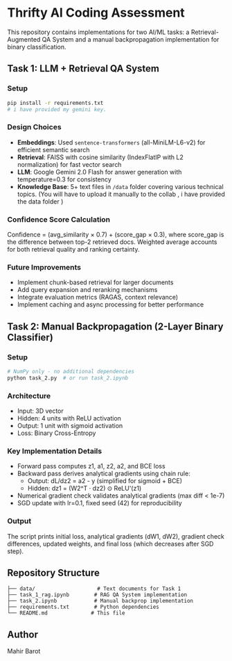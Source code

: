 
# Thrifty AI Coding Assessment

This repository contains implementations for two AI/ML tasks: a Retrieval-Augmented QA System and a manual backpropagation implementation for binary classification.

## Task 1: LLM + Retrieval QA System

### Setup
```bash
pip install -r requirements.txt
# i have provided my gemini key.
```

### Design Choices
- **Embeddings**: Used `sentence-transformers` (all-MiniLM-L6-v2) for efficient semantic search
- **Retrieval**: FAISS with cosine similarity (IndexFlatIP with L2 normalization) for fast vector search
- **LLM**: Google Gemini 2.0 Flash for answer generation with temperature=0.3 for consistency
- **Knowledge Base**: 5+ text files in `/data` folder covering various technical topics. (You will have to upload it manually to the collab , i have provided the data folder )

### Confidence Score Calculation
Confidence = (avg_similarity × 0.7) + (score_gap × 0.3), where score_gap is the difference between top-2 retrieved docs. Weighted average accounts for both retrieval quality and ranking certainty.

### Future Improvements
- Implement chunk-based retrieval for larger documents
- Add query expansion and reranking mechanisms
- Integrate evaluation metrics (RAGAS, context relevance)
- Implement caching and async processing for better performance

## Task 2: Manual Backpropagation (2-Layer Binary Classifier)

### Setup
```bash
# NumPy only - no additional dependencies
python task_2.py  # or run task_2.ipynb
```

### Architecture
- Input: 3D vector
- Hidden: 4 units with ReLU activation
- Output: 1 unit with sigmoid activation
- Loss: Binary Cross-Entropy

### Key Implementation Details
- Forward pass computes z1, a1, z2, a2, and BCE loss
- Backward pass derives analytical gradients using chain rule:
  - Output: dL/dz2 = a2 - y (simplified for sigmoid + BCE)
  - Hidden: dz1 = (W2^T · dz2) ⊙ ReLU'(z1)
- Numerical gradient check validates analytical gradients (max diff < 1e-7)
- SGD update with lr=0.1, fixed seed (42) for reproducibility

### Output
The script prints initial loss, analytical gradients (dW1, dW2), gradient check differences, updated weights, and final loss (which decreases after SGD step).

## Repository Structure
```
├── data/                    # Text documents for Task 1
├── task_1_rag.ipynb        # RAG QA System implementation
├── task_2.ipynb            # Manual backprop implementation
├── requirements.txt        # Python dependencies
└── README.md              # This file
```

## Author
Mahir Barot
